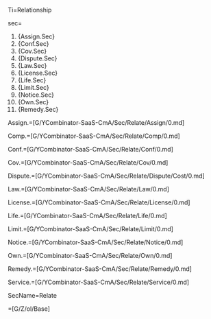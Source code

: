 Ti=Relationship

sec=<ol class="secs-and"><li>{Assign.Sec}<li>{Conf.Sec}<li>{Cov.Sec}<li>{Dispute.Sec}<li>{Law.Sec}<li>{License.Sec}<li>{Life.Sec}<li>{Limit.Sec}<li>{Notice.Sec}<li>{Own.Sec}<li>{Remedy.Sec}</ol>

Assign.=[G/YCombinator-SaaS-CmA/Sec/Relate/Assign/0.md]

Comp.=[G/YCombinator-SaaS-CmA/Sec/Relate/Comp/0.md]

Conf.=[G/YCombinator-SaaS-CmA/Sec/Relate/Conf/0.md]

Cov.=[G/YCombinator-SaaS-CmA/Sec/Relate/Cov/0.md]

Dispute.=[G/YCombinator-SaaS-CmA/Sec/Relate/Dispute/Cost/0.md]

Law.=[G/YCombinator-SaaS-CmA/Sec/Relate/Law/0.md]

License.=[G/YCombinator-SaaS-CmA/Sec/Relate/License/0.md]

Life.=[G/YCombinator-SaaS-CmA/Sec/Relate/Life/0.md]

Limit.=[G/YCombinator-SaaS-CmA/Sec/Relate/Limit/0.md]

Notice.=[G/YCombinator-SaaS-CmA/Sec/Relate/Notice/0.md]

Own.=[G/YCombinator-SaaS-CmA/Sec/Relate/Own/0.md]

Remedy.=[G/YCombinator-SaaS-CmA/Sec/Relate/Remedy/0.md]

Service.=[G/YCombinator-SaaS-CmA/Sec/Relate/Service/0.md]

SecName=Relate  

=[G/Z/ol/Base]